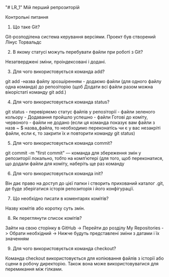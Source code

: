 "# LR_1" 
Мій перший репрозиторій

Контрольні питання 
1. Що таке Git?

Git-розподілена система керування версіями. Проект був створений Лінус Торвальдс

2. В якому статусі можуть перебувати файли при роботі з Git?

Незатверджені зміни, проіндексовані і додані.

3. Для чого використовується команда add?

git add -назва файлу зрозшіренням - додаємо файли (для одного файлу одна команда) до репозіторію (щоб Додати всі файли разом можна вікорістаті команду git add.)

4. Для чого використовується команда status?

git status - перевіряємо статус файлів у репозіторії - файли зеленого кольору - Додавання пройшло успешно - файли Готові до коміту, червоного - файли не додано (если ця команда показує вам файли з назв ~ $ назва_файла, то необходимо переконатісь чи є у вас незакріті файли, если є, то закрити їх и повторити команду git status)

5. Для чого використовується команда commit?

 git commit -m "first commit" — команда для збереження змін у репозиторії локально, тобто на комп’ютері (для того, щоб переконатися, що додали файли для коміту, наберіть ще раз команду 
 
6. Для чого використовується команда init?

Він дає право на доступ до цієї папки і створить прихований каталог .git, де буде зберігатися історія репозиторія і його конфігурації.

7. Що необхідно писати в коментарях комітів?

Назву комітів або коротку суть змін.

8. Як переглянути список комітів?

Зайти на свою сторінку в GitHub -> Перейти до розділу My Repositories -> Обрати необхідний -> Нижче будуть представлені зміни з датами і їх значенням 

9. Для чого використовується команда checkout?

Команда checkout використовується для копіювання файлів з історії або сцени в робочу директорію. Також вона може використовуватися для перемикання між гілками.
